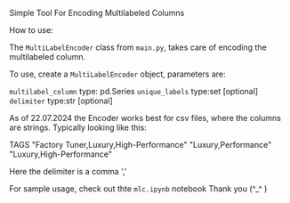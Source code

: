 Simple Tool For Encoding Multilabeled Columns

How to use:

The `MultiLabelEncoder` class from `main.py`, takes care of encoding the multilabeled column.

To use, create a `MultiLabelEncoder` object, parameters are:  

`multilabel_column` type: pd.Series
`unique_labels` type:set [optional]
`delimiter` type:str [optional]

As of 22.07.2024 the Encoder works best for csv files, where the columns are strings.
Typically looking like this:

TAGS
"Factory Tuner,Luxury,High-Performance"
"Luxury,Performance"
"Luxury,High-Performance"

Here the delimiter is a comma ','

For sample usage, check out thte `mlc.ipynb` notebook
Thank you (^_^ )